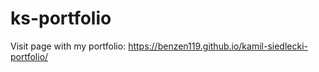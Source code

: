 # ks-portfolio
Visit page with my portfolio: https://benzen119.github.io/kamil-siedlecki-portfolio/
